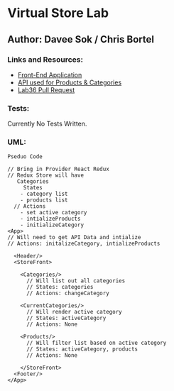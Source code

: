 # Virtual Store Lab

## Author: Davee Sok / Chris Bortel

### Links and Resources:

<!-- - [ci/cd](http://xyz.com) (GitHub Actions) -->

- [Front-End Application](https://daveesvirtualstorelab.netlify.app/)
- [API used for Products & Categories](https://davee-auth-api-server.herokuapp.com/)
- [Lab36 Pull Request](https://github.com/davee-401-advanced-javascript/storefront/pull/1)

### Tests:

<!-- - How do you run tests?
- Any tests of note?
- Describe any tests that you did not complete, skipped, etc -->

Currently No Tests Written.

### UML:

<!-- Link to an image of the UML for your application and response to events -->

```
Pseduo Code

// Bring in Provider React Redux
// Redux Store will have
   Categories
     States
    - category list
    - products list
  // Actions
    - set active category
    - intializeProducts
    - initializeCategory
<App>
// Will need to get API Data and intialize
// Actions: initalizeCategory, intializeProducts

  <Header/>
  <StoreFront>

    <Categories/>
      // Will list out all categories
      // States: categories
      // Actions: changeCategory

    <CurrentCategories/>
      // Will render active category
      // States: activeCategory
      // Actions: None

    <Products/>
      // Will filter list based on active category
      // States: activeCategory, products
      // Actions: None

    </StoreFront>
  <Footer/>
</App>


```
